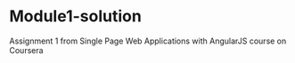 # Module1-solution
Assignment 1 from Single Page Web Applications with AngularJS course on Coursera
